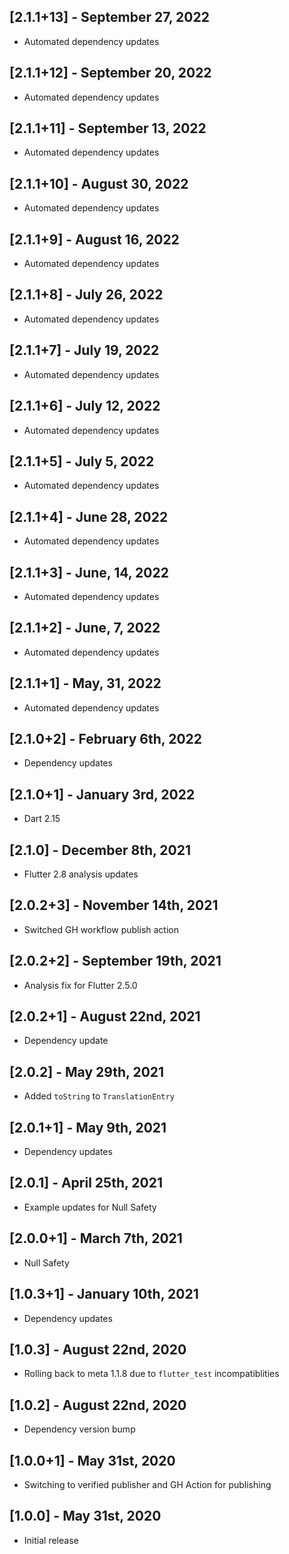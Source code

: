 ## [2.1.1+13] - September 27, 2022

* Automated dependency updates


## [2.1.1+12] - September 20, 2022

* Automated dependency updates


## [2.1.1+11] - September 13, 2022

* Automated dependency updates


## [2.1.1+10] - August 30, 2022

* Automated dependency updates


## [2.1.1+9] - August 16, 2022

* Automated dependency updates


## [2.1.1+8] - July 26, 2022

* Automated dependency updates


## [2.1.1+7] - July 19, 2022

* Automated dependency updates


## [2.1.1+6] - July 12, 2022

* Automated dependency updates


## [2.1.1+5] - July 5, 2022

* Automated dependency updates


## [2.1.1+4] - June 28, 2022

* Automated dependency updates


## [2.1.1+3] - June, 14, 2022

* Automated dependency updates


## [2.1.1+2] - June, 7, 2022

* Automated dependency updates


## [2.1.1+1] - May, 31, 2022

* Automated dependency updates


## [2.1.0+2] - February 6th, 2022

* Dependency updates


## [2.1.0+1] - January 3rd, 2022

* Dart 2.15


## [2.1.0] - December 8th, 2021

* Flutter 2.8 analysis updates


## [2.0.2+3] - November 14th, 2021

* Switched GH workflow publish action


## [2.0.2+2] - September 19th, 2021

* Analysis fix for Flutter 2.5.0


## [2.0.2+1] - August 22nd, 2021

* Dependency update


## [2.0.2] - May 29th, 2021

* Added `toString` to `TranslationEntry`


## [2.0.1+1] - May 9th, 2021

* Dependency updates


## [2.0.1] - April 25th, 2021

* Example updates for Null Safety


## [2.0.0+1] - March 7th, 2021

* Null Safety


## [1.0.3+1] - January 10th, 2021

* Dependency updates


## [1.0.3] - August 22nd, 2020

* Rolling back to meta 1.1.8 due to `flutter_test` incompatiblities


## [1.0.2] - August 22nd, 2020

* Dependency version bump


## [1.0.0+1] - May 31st, 2020

* Switching to verified publisher and GH Action for publishing


## [1.0.0] - May 31st, 2020

* Initial release













